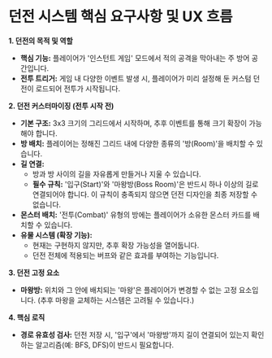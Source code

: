 # 던전 시스템 핵심 요구사항 및 UX 흐름

**1. 던전의 목적 및 역할**
*   **핵심 기능:** 플레이어가 '인스턴트 게임' 모드에서 적의 공격을 막아내는 주 방어 공간입니다.
*   **전투 트리거:** 게임 내 다양한 이벤트 발생 시, 플레이어가 미리 설정해 둔 커스텀 던전이 로드되어 전투가 시작됩니다.

**2. 던전 커스터마이징 (전투 시작 전)**
*   **기본 구조:** 3x3 크기의 그리드에서 시작하며, 추후 이벤트를 통해 크기 확장이 가능해야 합니다.
*   **방 배치:** 플레이어는 정해진 그리드 내에 다양한 종류의 '방(Room)'을 배치할 수 있습니다.
*   **길 연결:**
    *   방과 방 사이의 길을 자유롭게 만들거나 지울 수 있습니다.
    *   **필수 규칙:** '입구(Start)'와 '마왕방(Boss Room)'은 반드시 하나 이상의 길로 연결되어야 합니다. 이 규칙이 충족되지 않으면 던전 디자인을 최종 저장할 수 없습니다.
*   **몬스터 배치:** '전투(Combat)' 유형의 방에는 플레이어가 소유한 몬스터 카드를 배치할 수 있습니다.
*   **유물 시스템 (확장 기능):**
    *   현재는 구현하지 않지만, 추후 확장 가능성을 열어둡니다.
    *   던전 전체에 적용되는 버프와 같은 효과를 부여하는 기능입니다.

**3. 던전 고정 요소**
*   **마왕방:** 위치와 그 안에 배치되는 '마왕'은 플레이어가 변경할 수 없는 고정 요소입니다. (추후 마왕을 교체하는 시스템은 고려될 수 있습니다.)

**4. 핵심 로직**
*   **경로 유효성 검사:** 던전 저장 시, '입구'에서 '마왕방'까지 길이 연결되어 있는지 확인하는 알고리즘(예: BFS, DFS)이 반드시 필요합니다. 